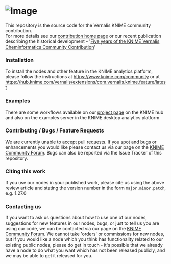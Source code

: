 # ![Image](https://www.vernalis.com/wp-content/uploads/2019/01/ACA5EB94-6BCE-4FF7-A810-DDE413796F6A-e1547927612100.png)

This repository is the source code for the Vernalis KNIME community contribution.  
For more details see our [contribution home page](https://www.knime.com/book/vernalis-nodes-for-knime-trusted-extension) or our recent publication describing the historical development - '[Five years of the KNIME Vernalis Cheminformatics Community Contribution](https://dx.doi.org/10.2174/0929867325666180904113616)'

### Installation
To install the nodes and other feature in the KNIME analytics platform, please follow the instructions at https://www.knime.com/community or at https://hub.knime.com/vernalis/extensions/com.vernalis.knime.feature/latest

### Examples
There are some workflows available on our [project page](https://hub.knime.com/vernalis/extensions/com.vernalis.knime.feature/latest) on the KNIME hub and also on the examples server in the KNIME desktop analytics platform

### Contributing / Bugs / Feature Requests
We are currently unable to accept pull requests.
If you spot and bugs or enhancements you would like please contact us via our page on the [KNIME Community Forum](https://forum.knime.com/c/community-extensions/vernalis).  Bugs can also be reported via the Issue Tracker of this repository.

### Citing this work
If you use our nodes in your published work, please cite us using the above review article and stating the version number in the form `major.minor.patch`, e.g. 1.27.0

### Contacting us
If you want to ask us questions about how to use one of our nodes, suggestions for new features in our nodes, bugs, or just to tell us you are using our code, we can be contacted via our page on the [KNIME Community Forum](https://forum.knime.com/c/community-extensions/vernalis). We cannot take 'orders' or commissions for new nodes, but if you would like a node which you think has functionality related to our existing public nodes, please do get in touch - it's possible that we already have a node to do what you want which has not been released publicly, and we may be able to get it released for you.
